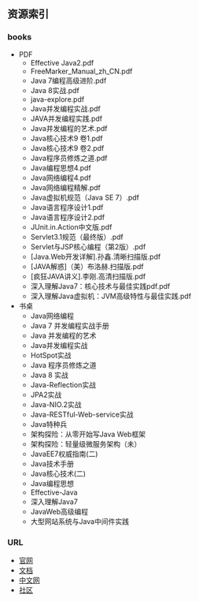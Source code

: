 ## 资源索引

### books
- PDF
	- Effective Java2.pdf
	- FreeMarker_Manual_zh_CN.pdf
	- Java 7编程高级进阶.pdf
	- Java 8实战.pdf
	- java-explore.pdf
	- Java并发编程实战.pdf
	- JAVA并发编程实践.pdf
	- Java并发编程的艺术.pdf
	- Java核心技术9 卷1.pdf
	- Java核心技术9 卷2.pdf
	- Java程序员修炼之道.pdf
	- Java编程思想4.pdf
	- Java网络编程4.pdf
	- Java网络编程精解.pdf
	- Java虚拟机规范（Java SE 7）.pdf
	- Java语言程序设计1.pdf
	- Java语言程序设计2.pdf
	- JUnit.in.Action中文版.pdf
	- Servlet3.1规范（最终版）.pdf
	- Servlet与JSP核心编程（第2版）.pdf
	- [Java.Web开发详解].孙鑫.清晰扫描版.pdf
	- [JAVA解惑]（美）布洛赫.扫描版.pdf
	- [疯狂JAVA讲义].李刚.高清扫描版.pdf
	- 深入理解Java7：核心技术与最佳实践pdf.pdf
	- 深入理解Java虚拟机：JVM高级特性与最佳实践.pdf
- 书桌
    - Java网络编程
    - Java 7 并发编程实战手册
    - Java 并发编程的艺术
    - Java并发编程实战
    - HotSpot实战
    - Java 程序员修炼之道
    - Java 8 实战
    - Java-Reflection实战
    - JPA2实战
    - Java-NIO.2实战
    - Java-RESTful-Web-service实战
    - Java特种兵
    - 架构探险：从零开始写Java Web框架
    - 架构探险：轻量级微服务架构（未）
    - JavaEE7权威指南(二)
    - Java技术手册
    - Java核心技术(二)
    - Java编程思想
    - Effective-Java
    - 深入理解Java7
    - JavaWeb高级编程
    - 大型网站系统与Java中间件实践

### URL
- [官网]()
- [文档]()
- [中文网]()
- [社区]()
